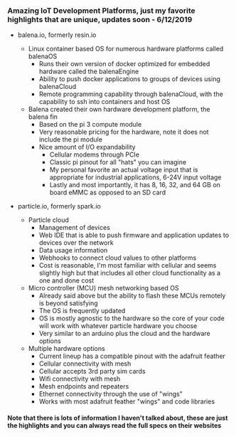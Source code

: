 ### Amazing IoT Development Platforms, just my favorite highlights that are unique, updates soon - 6/12/2019
- balena.io, formerly resin.io
    - Linux container based OS for numerous hardware platforms called balenaOS
        - Runs their own version of docker optimized for embedded hardware called the balenaEngine
        - Ability to push docker applications to groups of devices using balenaCloud
        - Remote programming capability through balenaCloud, with the capability to ssh into containers and host OS
    - Balena created their own hardware development platform, the balena fin
        - Based on the pi 3 compute module
        - Very reasonable pricing for the hardware, note it does not include the pi module
        - Nice amount of I/O expandability
        	- Cellular modems through PCIe
        	- Classic pi pinout for all "hats" you can imagine
        	- My personal favorite an actual voltage input that is appropriate for industrial applications, 6-24V input voltage
        	- Lastly and most importantly, it has 8, 16, 32, and 64 GB on board eMMC as opposed to an SD card

- particle.io, formerly spark.io
	- Particle cloud
		- Management of devices
		- Web IDE that is able to push firmware and application updates to devices over the network
		- Data usage information
		- Webhooks to connect cloud values to other platforms
		- Cost is reasonable, I'm most familiar with cellular and seems slightly high but that includes all other cloud functionality as a one and done cost
	- Micro controller (MCU) mesh networking based OS
		- Already said above but the ability to flash these MCUs remotely is beyond satisfying
		- The OS is frequently updated
		- OS is mostly agnostic to the hardware so the core of your code will work with whatever particle hardware you choose
		- Very similar to an arduino plus the cloud and the hardware options
	- Multiple hardware options
		- Current lineup has a compatible pinout with the adafruit feather
		- Cellular connectivity with mesh
		- Cellular accepts 3rd party sim cards
		- Wifi connectivity with mesh
		- Mesh endpoints and repeaters
		- Ethernet connectivity through the use of "wings"
		- Works with most adafruit feather "wings" and code libraries

#### Note that there is lots of information I haven't talked about, these are just the highlights and you can always read the full specs on their websites